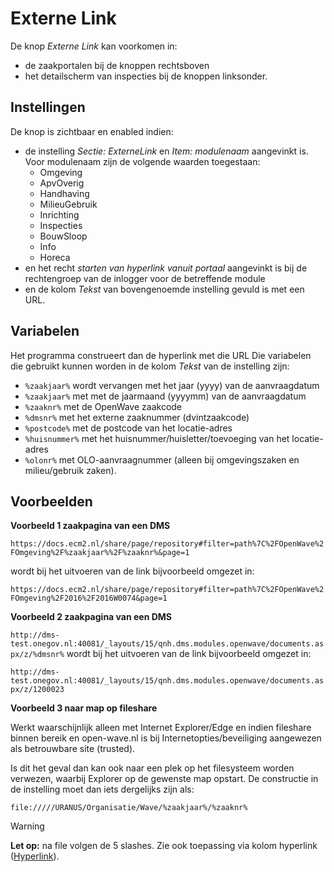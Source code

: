 # Externe Link

De knop _Externe Link_ kan voorkomen in:

- de zaakportalen bij de knoppen rechtsboven
- het detailscherm van inspecties bij de knoppen linksonder.

## Instellingen

De knop is zichtbaar en enabled indien:

- de instelling _Sectie: ExterneLink_ en _Item: modulenaam_ aangevinkt is. Voor modulenaam zijn de volgende waarden toegestaan:
  - Omgeving
  - ApvOverig
  - Handhaving
  - MilieuGebruik
  - Inrichting
  - Inspecties
  - BouwSloop
  - Info
  - Horeca
- en het recht _starten van hyperlink vanuit portaal_ aangevinkt is bij de rechtengroep van de inlogger voor de betreffende module
- en de kolom _Tekst_ van bovengenoemde instelling gevuld is met een URL.

## Variabelen

Het programma construeert dan de hyperlink met die URL
Die variabelen die gebruikt kunnen worden in de kolom _Tekst_ van de instelling zijn:

- `%zaakjaar%` wordt vervangen met het jaar (yyyy) van de aanvraagdatum
- `%zaakjaar%` met met de jaarmaand (yyyymm) van de aanvraagdatum
- `%zaaknr%` met de OpenWave zaakcode
- `%dmsnr%` met het externe zaaknummer (dvintzaakcode)
- `%postcode%` met de postcode van het locatie-adres
- `%huisnummer%` met het huisnummer/huisletter/toevoeging van het locatie-adres
- `%olonr%` met OLO-aanvraagnummer (alleen bij omgevingszaken en milieu/gebruik zaken).

## Voorbeelden

**Voorbeeld 1 zaakpagina van een DMS**

`https://docs.ecm2.nl/share/page/repository#filter=path%7C%2FOpenWave%2FOmgeving%2F%zaakjaar%%2F%zaaknr%&page=1`

wordt bij het uitvoeren van de link bijvoorbeeld omgezet in:

`https://docs.ecm2.nl/share/page/repository#filter=path%7C%2FOpenWave%2FOmgeving%2F2016%2F2016W0074&page=1`

**Voorbeeld 2 zaakpagina van een DMS**

`http://dms-test.onegov.nl:40081/_layouts/15/qnh.dms.modules.openwave/documents.aspx/z/%dmsnr%`
wordt bij het uitvoeren van de link bijvoorbeeld omgezet in:

`http://dms-test.onegov.nl:40081/_layouts/15/qnh.dms.modules.openwave/documents.aspx/z/1200023`

**Voorbeeld 3 naar map op fileshare**

Werkt waarschijnlijk alleen met Internet Explorer/Edge en indien fileshare binnen bereik en open-wave.nl is bij Internetopties/beveiliging aangewezen als betrouwbare site (trusted).

Is dit het geval dan kan ook naar een plek op het filesysteem worden verwezen, waarbij Explorer op de gewenste map opstart. De constructie in de instelling moet dan iets dergelijks zijn als:

`file://///URANUS/Organisatie/Wave/%zaakjaar%/%zaaknr%`

> [!WARNING]
> **Let op:** na file volgen de 5 slashes. Zie ook toepassing via kolom hyperlink ([Hyperlink](/instellen_inrichten/hyperlink.md)).
